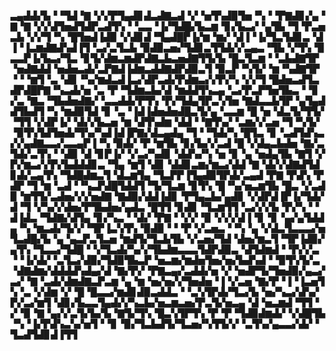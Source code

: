 ▃▄▟▟▞▙▝▝▜▟▝▇▝▞▞▛▜▄▟▊▟▃▟▇▃▟▝▞▝▅▜▚▟▉▜▅▝▚▝▝▛▇▟▊▞▄▝▇▝▇▝▞▞▟▜▅▟▜▟▛▃▟▜▚▝▝▃▃▝▐▞▜▟█▞▙▃▆▝▊▞▙▃▞▝▄▜▙▝▜▝▛▃▅▃▙▝▞▞▜▝▚▝█▜▅▟▐▟▉▝▞▟▊▟▝▜▄▟█▛▐▞▆▝▆▞▝▟▐▝▐▞▜▃▜▟▊▃▝▟▐▝▐▃▆▟▇▟▚▟▐▜▝▃▞▃▜▃▙▝▉▟▉▃▅▞▜▟▊▃▜▜▟▞▞▃▄▃▝▜▙▝▞▜▚▝▉▃▃▛▐▞▙▃▞▜▃▝▊▜▞▟▆▃▆▟▛▟▇▃▙▃▅▟▇▜▜▞▙▝█▃▜▃▆▝▝▃▙▟▇▜▛▝▅▟▇▟▟▝▅▟▅▃▟▞▃▛▇▟▐▟▆▃▟▟▇▟▛▟▉▃▜▝▉▃▛▝▚▜▞▝▆▝▚▟▇▜▛▝▝▝▆▜▝▃▝▟▊▝▚▞▆▟▃▟▐▃▞▟▛▃▟▞▛▟▆▃▞▞▛▞▚▝▞▞▜▝█▟▅▃▟▜▃▟▛▟█▛▇▝▚▃▟▞▅▝▃▝▛▝▜▟▆▃▙▞▟▝▆▟▟▜▚▃▄▝▃▞▛▃▛▜▅▜▙▃▝▝▊▞▃▝▇▃▝▜▙▟▅▟▇▞▝▃▃▟▟▞▛▜▚▝▛▞▜▟▄▜▛▃▚▜▅▝▇▟▃▃▙▜▛▝▄▜▄▟▟▜▙▟▜▝▚▝▆▟▉▜▟▝▊▝▃▝▐▟▐▟▅▟▅▟█▃▜▞▄▝▃▃▆▝█▝▅▝▟▃▜▞▜▜▞▝▜▜▝▞▟▛▐▞▝▟▞▞▙▃▅▝▆▝▟▜▚▟▆▝▟▟▝▝▇▜▚▞▝▃▆▞▞▃▅▝▜▝▚▜▞▝▉▜▚▜▟▜▅▟▞▜▚▞▚▟▐▟▐▛▇▞▟▃▄▟▄▝▜▝▝▜▟▞▚▝█▜▃▝▊▝▃▟▜▟▚▃▞▞▄▟▇▃▃▞▃▃▄▛▐▝▚▝▉▟▞▝▛▝▆▜▙▝▊▞▙▞▞▃▟▝█▝▞▟▄▃▙▟▅▝▇▞▃▜▟▞▃▜▚▝▝▟▉▝▟▝▊▛▐▞▝▞▃▞▚▟▊▝▟▟▚▞▚▝▅▝▊▝▄▝▅▟▄▜▙▝▇▜▝▞▛▞▆▃▞▞▛▞▙▟▟▟▊▃▝▜▄▝▆▜▝▟▊▝▟▟▊▃▆▞▆▃▞▟▟▝▇▝▟▞▞▟▇▟▜▟▊▟▞▃▄▜▚▝▜▟█▟▆▃▜▝▟▃▆▜▄▝▜▃▛▛▐▜▄▟▉▜▛▟▞▃▄▟▝▛▇▝▛▟▚▝▛▟▛▝▜▝▆▝▃▟▝▝▚▃▛▟█▜▟▟▜▝▜▞▜▃▆▝▊▜▚▝█▝▚▞▅▃▆▜▙▝█▃▝▞▃▟▉▝▆▜▜▞▃▟▅▞▞▞▅▟▇▝▇▟▉▞▟▟▐▟▊▝▛▜▄▃▙▞▄▟▊▝▞▟▛▟▐▛▐▞▜▟▞▟▝▜▝▞▚▞▞▟▅▞▛▜▙▟▅▞▄▟▃▝█▜▜▝▊▟▊▝▜▃▆▜▜▝▃▞▞▞▙▝▛▞▚▝▝▟▐▟▃▝▜▟▇▞▟▜▄▝▊▞▚▃▝▝▟▞▝▛▇▝▝▞▞▝▉▝▞▞▞▟▐▝▊▝▊▝▄▞▄▜▟▟▄▝▚▝▆▃▟▞▜▞▞▝▜▛▐▃▚▜▚▝▉▟▉▝▝▝▛▝▞▃▅▃▝▝▚▝▄▝▞▟▃▜▃▃▃▞▅▜▃▟█▞▙▝▄▝▄▃▛▃▜▃▅▝▆▟▜▞▜▃▙▜▙▝▞▃▅▞▜▟▝▟▅▞▆▃▜▝▜▛▐▟▉▞▄▜▚▝▜▃▃▞▜▟█▝▝▞▜▃▟▞▚▞▞▜▙▟▆▃▃▃▜▟▛▟▉▃▝▟▜▟▆▟▝▝▛▞▞▃▝▝▐▞▟▞▝▃▜▃▞▟▉▞▜▟▉▜▙▃▛▝▅▃▆▞▆▟▅▜▅▞▅▞▙▟▚▟▝▝▉▜▚▜▞▃▝▟▇▟▆▞▟▟▟▟▚▟▄▞▟▝▇▞▛▞▝▛▇▃▄▞▃▟▟▞▅▝▞▝▅▟▛▜▞▜▅▟▉▞▄▃▞▃▞▝▇▝▃▟▞▟▆▟▇▃▛▃▆▝▄▝▆▝▅▞▅▞▞▜▅▟▅▝▐▝▞▃▅▝▇▞▛▝▐▝▐▃▅▜▚▝▃▝▞▟▆▝▞▝█▝█▃▃▞▆▟▊▟▉▃▟▟▃▝▝▃▚▜▛▟▞▜▃▞▙▝▅▞▚▃▞▟▚▞▛▞▃▞▆▜▝▟▊▞▙▃▃▜▄▟▞▞▚▃▙▞▅▃▆▃▅▞▛▃▜▞▅▃▄▝▟▝▅▃▆▟▝▜▜▝▞▝▉▝▇▝▄▞▞▃▜▞▙▞▙▝▇▜▞▜▚▝█▃▚▜▛▜▚▝▛▝▛▝▜▟▉▟▆▟▞▝▞▟█▜▙▝▚▝▐▞▛▟▚▃▚▞▅▜▝▝▊▝▉▞▜▃▙▟▜▞▜▃▅▞▚▜▜▞▞▝▃▜▚▞▄▃▃▞▟▞▝▜▃▟▜▟▊▟▐▜▜
